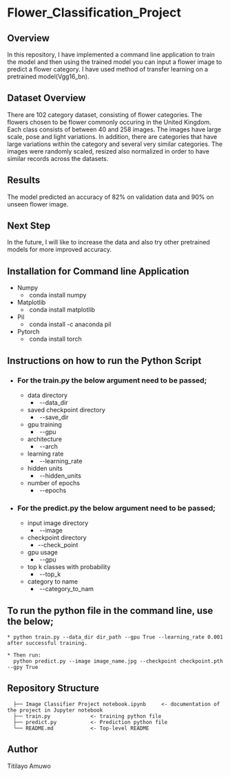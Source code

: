 # Flower_Classification_Project

## Overview
In this repository, I have implemented a command line application to train the model and then using the trained model you can input a flower image to predict a flower category. I have used method of transfer learning on a pretrained model(Vgg16_bn).

## Dataset Overview
There are 102 category dataset, consisting of flower categories. The flowers chosen to be flower commonly occuring in the United Kingdom. Each class consists of between 40 and 258 images. The images have large scale, pose and light variations. In addition, there are categories that have large variations within the category and several very similar categories. The images were randomly scaled, resized also normalized in order to have similar records across the datasets.

## Results
The model predicted an accuracy of 82% on validation data and 90% on unseen flower image. 

## Next Step
In the future, I will like to increase the data and also try other pretrained models for more improved accuracy.

## Installation for Command line Application
 * Numpy
   -  conda install numpy
 * Matplotlib
   -  conda install matplotlib
 * Pil
   -  conda install -c anaconda pil
 * Pytorch
   -  conda install torch
 
## Instructions on how to run the Python Script
 - ### For the train.py the below argument need to be passed;
     * data directory
       -  --data_dir
     * saved checkpoint directory
       -  --save_dir
     * gpu training
       -  --gpu
     * architecture
       -  --arch
     * learning rate
       -  --learning_rate
     * hidden units
       -  --hidden_units
     * number of epochs
       -  --epochs
  
 - ### For the predict.py the below argument need to be passed;
     * input image directory
       -  --image
     * checkpoint directory
       - --check_point
     * gpu usage
       -  --gpu
     * top k classes with probability
       -  --top_k
     * category to name
       -  --category_to_nam
  
## To run the python file in the command line, use the below;
    * python train.py --data_dir dir_path --gpu True --learning_rate 0.001 after successful training.
   
    * Then run:
      python predict.py --image image_name.jpg --checkpoint checkpoint.pth --gpy True
   
## Repository Structure
   
      ├── Image Classifier Project notebook.ipynb     <- documentation of the project in Jupyter notebook            
      ├── train.py             <- training python file
      ├── predict.py           <- Prediction python file
      └── README.md            <- Top-level README
      
## Author

Titilayo Amuwo

  

 

